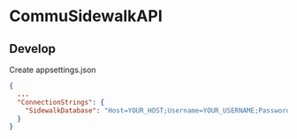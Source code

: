 # CommuSidewalkAPI

## Develop

Create appsettings.json
```json
{
  ...
  "ConnectionStrings": {
    "SidewalkDatabase": "Host=YOUR_HOST;Username=YOUR_USERNAME;Password=YOUR_PASSWORD;Database=YOUR_DB"
  }
}
```
